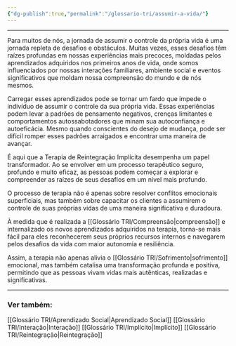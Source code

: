 ```yaml
---
{"dg-publish":true,"permalink":"/glossario-tri/assumir-a-vida/"}
---
```


---

Para muitos de nós, a jornada de assumir o controle da própria vida é uma jornada repleta de desafios e obstáculos. Muitas vezes, esses desafios têm raízes profundas em nossas experiências mais precoces, moldadas pelos aprendizados adquiridos nos primeiros anos de vida, onde somos influenciados por nossas interações familiares, ambiente social e eventos significativos que moldam nossa compreensão do mundo e de nós mesmos.

Carregar esses aprendizados pode se tornar um fardo que impede o indivíduo de assumir o controle da sua própria  vida. Essas experiências podem levar a padrões de pensamento negativos, crenças limitantes e comportamentos autossabotadores que minam sua autoconfiança e autoeficácia. Mesmo quando conscientes do desejo de mudança, pode ser difícil romper esses padrões arraigados e encontrar uma maneira de avançar.

É aqui que a Terapia de Reintegração Implícita desempenha um papel transformador. Ao se envolver em um processo terapêutico seguro, profundo e muito eficaz, as pessoas podem começar a explorar e compreender as raízes de seus desafios em um nível mais profundo. 

O processo de terapia não é apenas sobre resolver conflitos emocionais superficiais, mas também sobre capacitar os clientes a assumirem o controle de suas próprias vidas de uma maneira significativa e duradoura. 

À medida que é realizada a [[Glossário TRI/Compreensão\|compreensão]] e internalizado os novos aprendizados adquiridos na terapia, torna-se mais fácil para eles reconhecerem seus próprios recursos internos e navegarem pelos desafios da vida com maior autonomia e resiliência. 

Assim, a terapia não apenas alivia o [[Glossário TRI/Sofrimento\|sofrimento]] emocional, mas também catalisa uma transformação profunda e positiva, permitindo que as pessoas vivam vidas mais autênticas, realizadas e significativas.


----

### Ver também:

[[Glossário TRI/Aprendizado Social\|Aprendizado Social]]
[[Glossário TRI/Interação\|Interação]]
[[Glossário TRI/Implícito\|Implícito]]
[[Glossário TRI/Reintegração\|Reintegração]]

